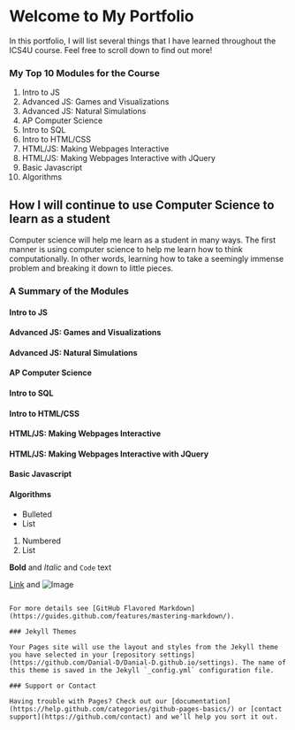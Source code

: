 # Welcome to My Portfolio

In this portfolio, I will list several things that I have learned throughout the ICS4U course. Feel free to scroll down to find out more!

### My Top 10 Modules for the Course
1. Intro to JS 
2. Advanced JS: Games and Visualizations 
3. Advanced JS: Natural Simulations
4. AP Computer Science
5. Intro to SQL 
6. Intro to HTML/CSS
7. HTML/JS: Making Webpages Interactive
8. HTML/JS: Making Webpages Interactive with JQuery
9. Basic Javascript
10. Algorithms 

## How I will continue to use Computer Science to learn as a student 
Computer science will help me learn as a student in many ways. The first manner is using computer science to help me learn how to think computationally. In other words, learning how to take a seemingly immense problem and breaking it down to little pieces. 

### A Summary of the Modules
#### Intro to JS
#### Advanced JS: Games and Visualizations 
#### Advanced JS: Natural Simulations
#### AP Computer Science
#### Intro to SQL
#### Intro to HTML/CSS
#### HTML/JS: Making Webpages Interactive
#### HTML/JS: Making Webpages Interactive with JQuery
#### Basic Javascript
#### Algorithms 


- Bulleted
- List

1. Numbered
2. List

**Bold** and _Italic_ and `Code` text

[Link](url) and ![Image](src)
```

For more details see [GitHub Flavored Markdown](https://guides.github.com/features/mastering-markdown/).

### Jekyll Themes

Your Pages site will use the layout and styles from the Jekyll theme you have selected in your [repository settings](https://github.com/Danial-D/Danial-D.github.io/settings). The name of this theme is saved in the Jekyll `_config.yml` configuration file.

### Support or Contact

Having trouble with Pages? Check out our [documentation](https://help.github.com/categories/github-pages-basics/) or [contact support](https://github.com/contact) and we’ll help you sort it out.

